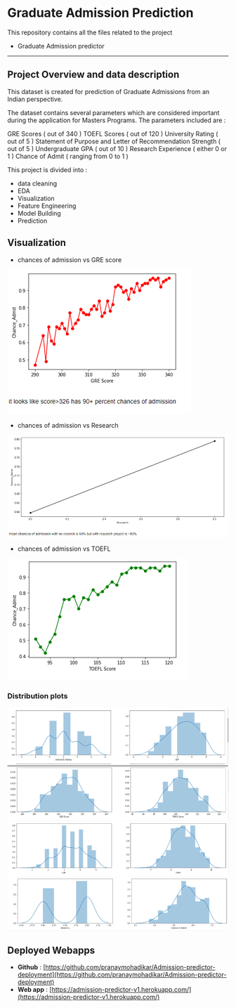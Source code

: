 # Graduate Admission Prediction

This repository contains all the files related to the project
- Graduate Admission predictor
----------------------------------------------------------------------------------------------------------------------------------------------------------------------------
## Project Overview and data description

This dataset is created for prediction of Graduate Admissions from an Indian perspective.

The dataset contains several parameters which are considered important during the application for Masters Programs.
The parameters included are :

GRE Scores ( out of 340 )
TOEFL Scores ( out of 120 )
University Rating ( out of 5 )
Statement of Purpose and Letter of Recommendation Strength ( out of 5 )
Undergraduate GPA ( out of 10 )
Research Experience ( either 0 or 1 )
Chance of Admit ( ranging from 0 to 1 )


This project is divided into :
- data cleaning
- EDA 
- Visualization
- Feature Engineering
- Model Building
- Prediction

## Visualization

- chances of admission vs GRE score

![chances of admission vs GRE score](https://github.com/pranaymohadikar/Machine-Learning-Projects-/blob/master/admission%20ucla%20pred/readme-resources/coa%20vs%20gre.PNG)

- chances of admission vs Research

![chances of admission vs Research](https://github.com/pranaymohadikar/Machine-Learning-Projects-/blob/master/admission%20ucla%20pred/readme-resources/coa%20vs%20research.PNG)

- chances of admission vs TOEFL

![chances of admission vs TOEFL](https://github.com/pranaymohadikar/Machine-Learning-Projects-/blob/master/admission%20ucla%20pred/readme-resources/coa%20vs%20toefl.PNG)

### Distribution plots

![1](https://github.com/pranaymohadikar/Machine-Learning-Projects-/blob/master/admission%20ucla%20pred/readme-resources/UR_sop.PNG)
![2](https://github.com/pranaymohadikar/Machine-Learning-Projects-/blob/master/admission%20ucla%20pred/readme-resources/gre_toefl.PNG)
![3](https://github.com/pranaymohadikar/Machine-Learning-Projects-/blob/master/admission%20ucla%20pred/readme-resources/lor_cgpa.PNG)
![4](https://github.com/pranaymohadikar/Machine-Learning-Projects-/blob/master/admission%20ucla%20pred/readme-resources/res_coa.PNG)

## Deployed Webapps
- **Github** : [https://github.com/pranaymohadikar/Admission-predictor-deployment](https://github.com/pranaymohadikar/Admission-predictor-deployment)
- **Web app** : [https://admission-predictor-v1.herokuapp.com/](https://admission-predictor-v1.herokuapp.com/)
